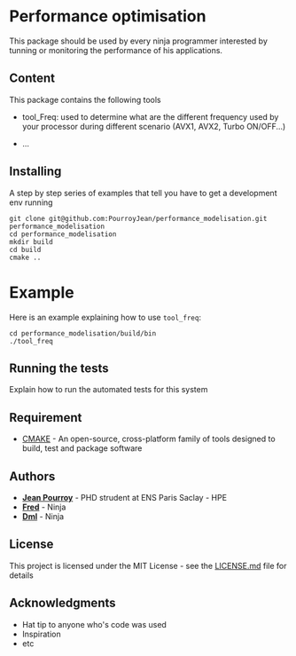 # Performance optimisation
This package should be used by every ninja programmer interested by tunning or monitoring the performance of his applications.

## Content
This package contains the following tools
*   tool_Freq: used to determine what are the different frequency used by your processor during different scenario (AVX1, AVX2, Turbo ON/OFF...)

*   ...


## Installing

A step by step series of examples that tell you have to get a development env running

```
git clone git@github.com:PourroyJean/performance_modelisation.git performance_modelisation
cd performance_modelisation
mkdir build
cd build
cmake ..
```

# Example
Here is an example explaining how to use `tool_freq`:
```
cd performance_modelisation/build/bin
./tool_freq
```


## Running the tests

Explain how to run the automated tests for this system


## Requirement

* [CMAKE](https://cmake.org/) - An open-source, cross-platform family of tools designed to build, test and package software


## Authors

* **[Jean Pourroy](https://www.linkedin.com/in/pourroyjean/)** - PHD strudent at ENS Paris Saclay - HPE
* **[Fred]()** - Ninja
* **[Dml]()** - Ninja

## License

This project is licensed under the MIT License - see the [LICENSE.md](LICENSE.md) file for details

## Acknowledgments

* Hat tip to anyone who's code was used
* Inspiration
* etc
